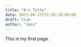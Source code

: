 ```yaml
---
title: "A's Title"
date: 2021-06-22T15:59:18-05:00
draft: true
author: "Jess"
---
```


This is my first page.